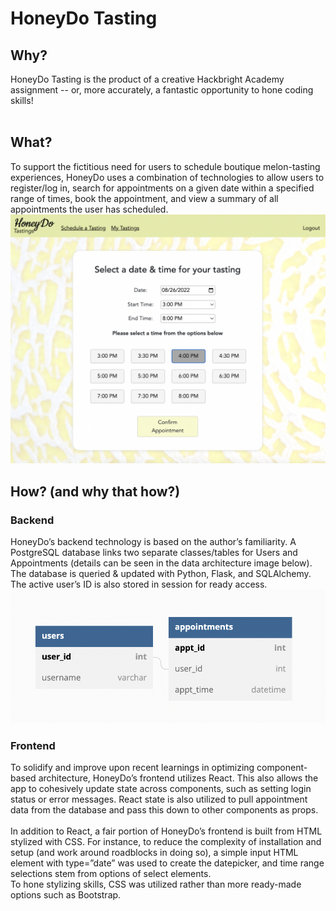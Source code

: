# HoneyDo Tasting

## Why?

HoneyDo Tasting is the product of a creative Hackbright Academy assignment -- or, more accurately, a fantastic opportunity to hone coding skills!
<br><br>

## What?

To support the fictitious need for users to schedule boutique melon-tasting experiences, HoneyDo uses a combination of technologies to allow users to register/log in, search for appointments on a given date within a specified range of times, book the appointment, and view a summary of all appointments the user has scheduled.
![HoneyDo Scheduling](/static/Images/HoneyDo-Scheduling.png)
<br>

## How? (and why that how?)

### Backend

HoneyDo’s backend technology is based on the author’s familiarity. A PostgreSQL database links two separate classes/tables for Users and Appointments (details can be seen in the data architecture image below). The database is queried & updated with Python, Flask, and SQLAlchemy. The active user’s ID is also stored in session for ready access.
![data diagram](/static/Images/data-architecture.png)

### Frontend

To solidify and improve upon recent learnings in optimizing component-based architecture, HoneyDo’s frontend utilizes React. This also allows the app to cohesively update state across components, such as setting login status or error messages. React state is also utilized to pull appointment data from the database and pass this down to other components as props.
<br>
<br>
In addition to React, a fair portion of HoneyDo’s frontend is built from HTML stylized with CSS. For instance, to reduce the complexity of installation and setup (and work around roadblocks in doing so), a simple input HTML element with type=”date” was used to create the datepicker, and time range selections stem from options of select elements.
<br>
To hone stylizing skills, CSS was utilized rather than more ready-made options such as Bootstrap.
